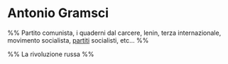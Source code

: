 # Antonio Gramsci
%% Partito comunista, i quaderni dal carcere, lenin, terza internazionale, movimento socialista, [partiti](../politica/partiti.md) socialisti, etc... %%

%% La rivoluzione russa %%